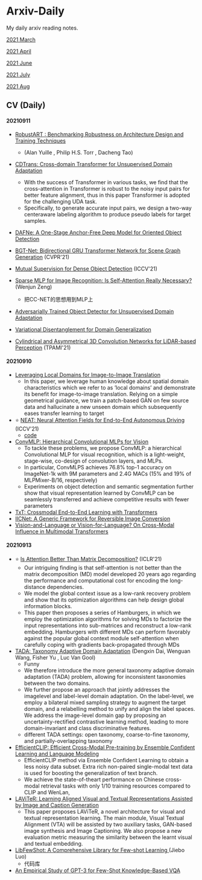 # Arxiv-Daily

My daily arxiv reading notes.  

[2021 March](202103.md)

[2021 April](202104.md)

[2021 June](202106.md)

[2021 July](202107.md)

[2021 Aug](202108.md)

## CV (Daily)

#### 20210911

* [RobustART : Benchmarking Robustness on Architecture Design and Training Techniques](https://arxiv.org/pdf/2109.05211.pdf)
  * (Alan Yuille , Philip H.S. Torr , Dacheng Tao)
* [CDTrans: Cross-domain Transformer for Unsupervised Domain Adaptation](https://arxiv.org/pdf/2109.06165.pdf)
  * With the success of Transformer in various tasks, we find that the cross-attention in Transformer is robust to the noisy input pairs for better feature alignment, thus in this paper Transformer is adopted for the challenging UDA task.
  *  Specifically, to generate accurate input pairs, we design a two-way centeraware labeling algorithm to produce pseudo labels for target samples. 
* [DAFNe: A One-Stage Anchor-Free Deep Model for Oriented Object Detection](https://arxiv.org/pdf/2109.06148.pdf)
* [BGT-Net: Bidirectional GRU Transformer Network for Scene Graph Generation](https://arxiv.org/pdf/2109.05346.pdf)  (CVPR'21)
* [Mutual Supervision for Dense Object Detection](https://arxiv.org/pdf/2109.05986.pdf)  (ICCV'21)
* [Sparse MLP for Image Recognition: Is Self-Attention Really Necessary?](https://arxiv.org/pdf/2109.05422.pdf) (Wenjun Zeng)
  * 把CC-NET的思想用到MLP上
* [Adversarially Trained Object Detector for Unsupervised Domain Adaptation](https://arxiv.org/pdf/2109.05751.pdf)
* [Variational Disentanglement for Domain Generalization](https://arxiv.org/pdf/2109.05826.pdf)

* [Cylindrical and Asymmetrical 3D Convolution Networks for LiDAR-based Perception](https://arxiv.org/pdf/2109.05441.pdf)  (TPAMI'21)


#### 20210910

* [Leveraging Local Domains for Image-to-Image Translation](https://arxiv.org/pdf/2109.04468.pdf) 
  * In this paper, we leverage human knowledge about spatial domain characteristics which we refer to as ’local domains’ and demonstrate its benefit for image-to-image translation. Relying on a simple geometrical guidance, we train a patch-based GAN on few source data and hallucinate a new unseen domain which subsequently eases transfer learning to target
* :star: [NEAT: Neural Attention Fields for End-to-End Autonomous Driving](https://arxiv.org/pdf/2109.04456.pdf)  (ICCV'21)
  * [code](https://github.com/autonomousvision/neat)
* [ConvMLP: Hierarchical Convolutional MLPs for Vision](https://arxiv.org/pdf/2109.04454.pdf)
  * To tackle these problems, we propose ConvMLP: a hierarchical Convolutional MLP for visual recognition, which is a light-weight, stage-wise, co-design of convolution layers, and MLPs. 
  * In particular, ConvMLPS achieves 76.8% top-1 accuracy on ImageNet-1k with 9M parameters and 2.4G MACs (15% and 19% of MLPMixer-B/16, respectively)
  * Experiments on object detection and semantic segmentation further show that visual representation learned by ConvMLP can be seamlessly transferred and achieve competitive results with fewer parameters
* [TxT: Crossmodal End-to-End Learning with Transformers](https://arxiv.org/pdf/2109.04422.pdf)
* [IICNet: A Generic Framework for Reversible Image Conversion](https://arxiv.org/pdf/2109.04242.pdf)
* [Vision-and-Language or Vision-for-Language? On Cross-Modal Influence in Multimodal Transformers](https://arxiv.org/pdf/2109.04448.pdf)

#### 20210913

* :star: [Is Attention Better Than Matrix Decomposition?](https://arxiv.org/pdf/2109.04553.pdf)  (ICLR'21)
  * Our intriguing finding is that self-attention is not better than the matrix decomposition (MD) model developed 20 years ago regarding the performance and computational cost for encoding the long-distance dependencies.
  * We model the global context issue as a low-rank recovery problem and show that its optimization algorithms can help design global information blocks. 
  * This paper then proposes a series of Hamburgers, in which we employ the optimization algorithms for solving MDs to factorize the input representations into sub-matrices and reconstruct a low-rank embedding. Hamburgers with different MDs can perform favorably against the popular global context module self-attention when carefully coping with gradients back-propagated through MDs
* [TADA: Taxonomy Adaptive Domain Adaptation](https://arxiv.org/pdf/2109.04813.pdf)  (Dengxin Dai, Wenguan Wang, Fisher Yu , Luc Van Gool)
  * Funny
  * We therefore introduce the more general taxonomy adaptive domain adaptation (TADA) problem, allowing for inconsistent taxonomies between the two domains. 
  * We further propose an approach that jointly addresses the imagelevel and label-level domain adaptation. On the label-level, we employ a bilateral mixed sampling strategy to augment the target domain, and a relabelling method to unify and align the label spaces. We address the image-level domain gap by proposing an uncertainty-rectified contrastive learning method, leading to more domain-invariant and class discriminative features.
  * different TADA settings: open taxonomy, coarse-to-fine taxonomy, and partially-overlapping taxonomy
* [EfficientCLIP: Efficient Cross-Modal Pre-training by Ensemble Confident Learning and Language Modeling](https://arxiv.org/pdf/2109.04699.pdf)
  * EfficientCLIP method via Ensemble Confident Learning to obtain a less noisy data subset. Extra rich non-paired single-modal text data is used for boosting the generalization of text branch.
  * We achieve the state-of-theart performance on Chinese cross-modal retrieval tasks with only 1/10 training resources compared to CLIP and WenLan,
* [LAViTeR: Learning Aligned Visual and Textual Representations Assisted by Image and Caption Generation](https://arxiv.org/pdf/2109.04993.pdf)
  * This paper proposes LAViTeR, a novel architecture for visual and textual representation learning. The main module, Visual Textual Alignment (VTA) will be assisted by two auxiliary tasks, GAN-based image synthesis and Image Captioning. We also propose a new evaluation metric measuring the similarity between the learnt visual and textual embedding.
* [LibFewShot: A Comprehensive Library for Few-shot Learning ](https://arxiv.org/pdf/2109.04898.pdf) (Jiebo Luo)
  * 代码库
* [An Empirical Study of GPT-3 for Few-Shot Knowledge-Based VQA](https://arxiv.org/pdf/2109.05014.pdf)

